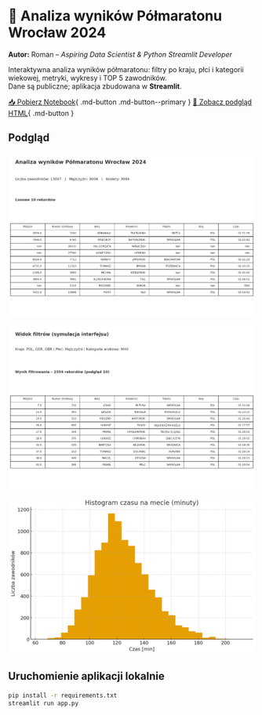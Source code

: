 # 🏃 Analiza wyników Półmaratonu Wrocław 2024

**Autor:** Roman – *Aspiring Data Scientist & Python Streamlit Developer*

Interaktywna analiza wyników półmaratonu: filtry po kraju, płci i kategorii wiekowej, metryki, wykresy i TOP 5 zawodników.  
Dane są publiczne; aplikacja zbudowana w **Streamlit**.

[📥 Pobierz Notebook](halfmarathon_analysis_notebook.ipynb){ .md-button .md-button--primary }
[🔎 Zobacz podgląd HTML](halfmarathon_analysis_report.html){ .md-button }

## Podgląd

![Home](assets/screenshot_home.png)

![Filtry](assets/screenshot_filters.png)

![Wykresy](assets/screenshot_charts.png)

## Uruchomienie aplikacji lokalnie

```bash
pip install -r requirements.txt
streamlit run app.py
